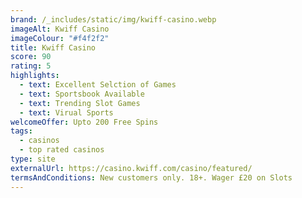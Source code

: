 ```yaml
---
brand: /_includes/static/img/kwiff-casino.webp
imageAlt: Kwiff Casino
imageColour: "#f4f2f2"
title: Kwiff Casino
score: 90
rating: 5
highlights:
  - text: Excellent Selction of Games
  - text: Sportsbook Available
  - text: Trending Slot Games
  - text: Virual Sports
welcomeOffer: Upto 200 Free Spins
tags:
  - casinos
  - top rated casinos
type: site
externalUrl: https://casino.kwiff.com/casino/featured/
termsAndConditions: New customers only. 18+. Wager £20 on Slots
---
```

